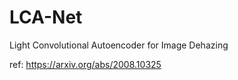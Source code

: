 # LCA-Net
Light Convolutional Autoencoder for Image Dehazing

ref: https://arxiv.org/abs/2008.10325
